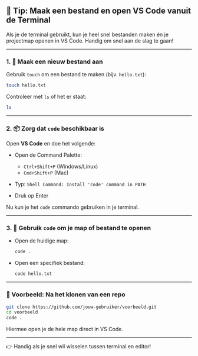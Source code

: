 ## 📄 Tip: Maak een bestand en open VS Code vanuit de Terminal

Als je de terminal gebruikt, kun je heel snel bestanden maken én je projectmap openen in VS Code. Handig om snel aan de slag te gaan!

---

### 1. 📝 Maak een nieuw bestand aan

Gebruik `touch` om een bestand te maken (bijv. `hello.txt`):

```bash
touch hello.txt
```

Controleer met `ls` of het er staat:

```bash
ls
```

---

### 2. 📦 Zorg dat `code` beschikbaar is

Open **VS Code** en doe het volgende:

* Open de Command Palette:

  * `Ctrl+Shift+P` (Windows/Linux)
  * `Cmd+Shift+P` (Mac)
* Typ: `Shell Command: Install 'code' command in PATH`
* Druk op Enter

Nu kun je het `code` commando gebruiken in je terminal.

---

### 3. 🚀 Gebruik `code` om je map of bestand te openen

* Open de huidige map:

  ```bash
  code .
  ```

* Open een specifiek bestand:

  ```bash
  code hello.txt
  ```

---

### 🔄 Voorbeeld: Na het klonen van een repo

```bash
git clone https://github.com/jouw-gebruiker/voorbeeld.git
cd voorbeeld
code .
```

Hiermee open je de hele map direct in VS Code.

---

👉 Handig als je snel wil wisselen tussen terminal en editor!
